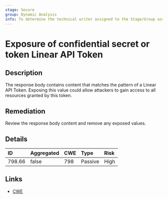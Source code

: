 ```yaml
---
stage: Secure
group: Dynamic Analysis
info: To determine the technical writer assigned to the Stage/Group associated with this page, see https://handbook.gitlab.com/handbook/product/ux/technical-writing/#assignments
---
```


# Exposure of confidential secret or token Linear API Token

## Description

The response body contains content that matches the pattern of a Linear API Token.
Exposing this value could allow attackers to gain access to all resources granted by this token.

## Remediation

Review the response body content and remove any exposed values.

## Details

| ID | Aggregated | CWE | Type | Risk |
|:---|:--------|:--------|:--------|:--------|
| 798.66 | false | 798 | Passive | High |

## Links

- [CWE](https://cwe.mitre.org/data/definitions/798.html)
